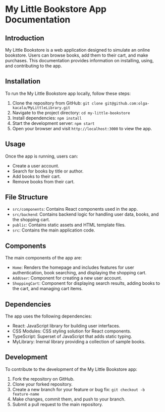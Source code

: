 # My Little Bookstore App Documentation

## Introduction

My Little Bookstore is a web application designed to simulate an online bookstore. Users can browse books, add them to their cart, and make purchases. This documentation provides information on installing, using, and contributing to the app.

## Installation

To run the My Little Bookstore app locally, follow these steps:
1. Clone the repository from GitHub: `git clone git@github.com:olga-kacala/MyLittleLibrary.git`
2. Navigate to the project directory: `cd my-little-bookstore`
3. Install dependencies: `npm install`
4. Start the development server: `npm start`
5. Open your browser and visit `http://localhost:3000` to view the app.

## Usage

Once the app is running, users can:
- Create a user account.
- Search for books by title or author.
- Add books to their cart.
- Remove books from their cart.

## File Structure

- `src/components`: Contains React components used in the app.
- `src/backend`: Contains backend logic for handling user data, books, and the shopping cart.
- `public`: Contains static assets and HTML template files.
- `src`: Contains the main application code.

## Components

The main components of the app are:
- `Home`: Renders the homepage and includes features for user authentication, book searching, and displaying the shopping cart.
- `AddUser`: Component for creating a new user account.
- `ShoppingCart`: Component for displaying search results, adding books to the cart, and managing cart items.

## Dependencies

The app uses the following dependencies:
- React: JavaScript library for building user interfaces.
- CSS Modules: CSS styling solution for React components.
- TypeScript: Superset of JavaScript that adds static typing.
- MyLibrary: Inernal library providing a collection of sample books.

## Development

To contribute to the development of the My Little Bookstore app:
1. Fork the repository on GitHub.
2. Clone your forked repository.
3. Create a new branch for your feature or bug fix: `git checkout -b feature-name`
4. Make changes, commit them, and push to your branch.
5. Submit a pull request to the main repository.
